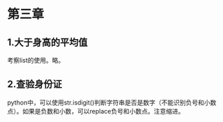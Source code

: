 第三章
==
1.大于身高的平均值
--
考察list的使用。略。

2.查验身份证
--
python中，可以使用str.isdigit()判断字符串是否是数字（不能识别负号和小数点）。如果是负数和小数，可以replace负号和小数点。注意缩进。